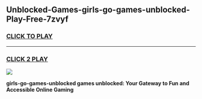 
## Unblocked-Games-girls-go-games-unblocked-Play-Free-7zvyf
<h3>
<a href="https://premium76.site?title=girls-go-games-unblocked&ref=24M">CLICK TO PLAY</a></h3>
<hr>

<h3>
<a href="https://premium76.site?title=girls-go-games-unblocked&ref=24M">CLICK 2 PLAY</a>
  
</h3>

<a href="https://premium76.site?title=girls-go-games-unblocked&ref=24M"><img src="https://clearcache.store/games.png"></a>


**girls-go-games-unblocked games unblocked: Your Gateway to Fun and Accessible Online Gaming**
